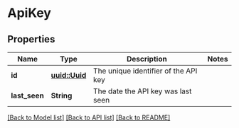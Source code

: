 # ApiKey

## Properties

Name | Type | Description | Notes
------------ | ------------- | ------------- | -------------
**id** | [**uuid::Uuid**](uuid::Uuid.md) | The unique identifier of the API key | 
**last_seen** | **String** | The date the API key was last seen | 

[[Back to Model list]](../README.md#documentation-for-models) [[Back to API list]](../README.md#documentation-for-api-endpoints) [[Back to README]](../README.md)


